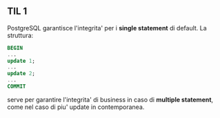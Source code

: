
## TIL 1

PostgreSQL garantisce l'integrita' per i __single statement__ di default. La struttura:

```sql 
BEGIN
...
update 1;
...
update 2;
...
COMMIT
```

serve per garantire l'integrita' di business in caso di __multiple statement__, come nel caso di piu' update in contemporanea. 

